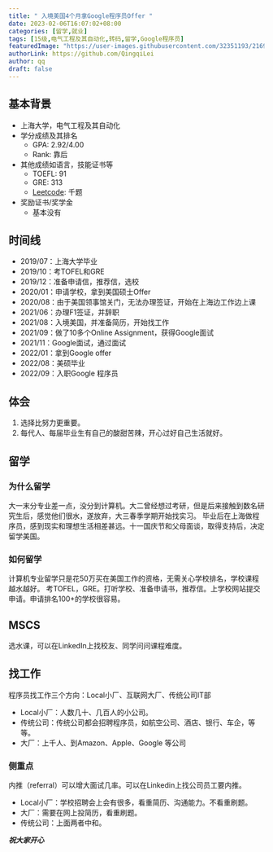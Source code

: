 ```yaml
---
title: " 入境美国4个月拿Google程序员Offer "
date: 2023-02-06T16:07:02+08:00
categories: [留学,就业]
tags: [15级,电气工程及其自动化,转码,留学,Google程序员]
featuredImage: "https://user-images.githubusercontent.com/32351193/216916539-30debfd8-eb36-42d2-925a-947806b69350.jpg"
authorLink: https://github.com/QingqiLei
author: qq
draft: false
---
```



## 基本背景 
- 上海大学，电气工程及其自动化
- 学分成绩及其排名
  - GPA: 2.92/4.00 
  - Rank: 靠后
- 其他成绩如语言，技能证书等
  - TOEFL: 91
  - GRE: 313
  - [Leetcode](https://leetcode.com/qingqi_lei/): 千题
- 奖励证书/奖学金
  - 基本没有

  

## 时间线

* 2019/07：上海大学毕业
* 2019/10：考TOFEL和GRE
* 2019/12：准备申请信，推荐信，选校
* 2020/01：申请学校，拿到美国硕士Offer
* 2020/08：由于美国领事馆关门，无法办理签证，开始在上海边工作边上课
* 2021/06：办理F1签证，并辞职
* 2021/08：入境美国，并准备简历，开始找工作
* 2021/09：做了10多个Online Assignment，获得Google面试
* 2021/11：Google面试，通过面试
* 2022/01：拿到Google offer
* 2022/08：美硕毕业
* 2022/09：入职Google 程序员



## 体会
1. 选择比努力更重要。
2. 每代人、每届毕业生有自己的酸甜苦辣，开心过好自己生活就好。


## 留学

### 为什么留学
大一末分专业差一点，没分到计算机。大二曾经想过考研，但是后来接触到数名研究生后，感觉他们很水，遂放弃，大三春季学期开始找实习。
毕业后在上海做程序员，感到现实和理想生活相差甚远。十一国庆节和父母面谈，取得支持后，决定留学美国。

### 如何留学
计算机专业留学只是花50万买在美国工作的资格，无需关心学校排名，学校课程越水越好。
考TOFEL，GRE。打听学校、准备申请书，推荐信。上学校网站提交申请。申请排名100+的学校很容易。

## MSCS
选水课，可以在LinkedIn上找校友、同学问问课程难度。

## 找工作
程序员找工作三个方向：Local小厂、互联网大厂、传统公司IT部

* Local小厂：人数几十、几百人的小公司。
* 传统公司：传统公司都会招聘程序员，如航空公司、酒店、银行、车企，等等。
* 大厂：上千人、到Amazon、Apple、Google 等公司

### 侧重点
内推（referral）可以增大面试几率。可以在Linkedin上找公司员工要内推。 

* Local小厂：学校招聘会上会有很多，看重简历、沟通能力。不看重刷题。
* 大厂：需要在网上投简历，看重刷题。
* 传统公司：上面两者中和。


***祝大家开心***



